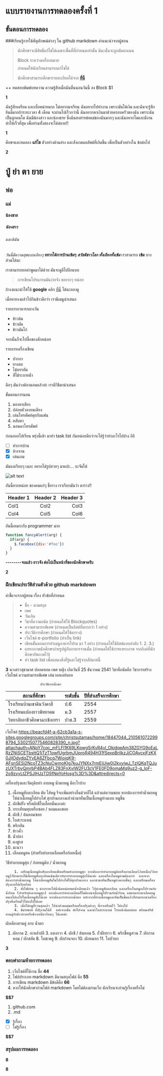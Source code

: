 # แบบรายงานการทดลองครั้งที่ 1

## ขั้นตอนการทดลอง

###เรียนรู้การใช้สัญลักษณ์ต่างๆ ใน github markdown
คำแนะนำจากผู้สอน
> นักศึกษาจะมีสิทธิ์แก้ไขได้เฉพาะพื้นที่ที่กำหนดเท่านั้น มิฉะนั้นจะถูกตัดคะแนน
> 
> Block ระหว่างเครื่องหมาย $$$$ กำหนดให้นักเรียนสามารถแก้ไขได้
> 
> นักศึกษาสามารถศึกษารายละเอียดได้จาก **[ที่นี่](https://ankworld.github.io/2017-10-3-How_to_Write_Github_Markdown.html)**

++ ทดสอบพิมพ์บทความ ความรู้สึกเมื่อฉันตื่นนอนวันนี้ ลง Block $1

**$$$$1**

ฉันรู้สึกเครียด และเบื่อหน่ายมาก ไม่อยากมาเรียน ฉันอยากไปทำงาน เพราะมันได้เงิน และฉันจะรู้สึกยินดีมากถ้าระยะเวลา 4 เดือน จะผ่านไปเร็วกว่านี้ ฉันอยากหาเงินมาช่วยครอบครัวของฉัน เพราะฉันเป็นลูกคนโต ฉันมีน้องสาว และน้องชาย ซึ่งฉันสงสารพ่อแม่ของฉันมากๆ และฉันอยากโตและมีงานทำให้เร็วที่สุด เพื่อท่านทั้งสองจะได้สบาย!!

**$$$$1**

ศึกษาและทดลอง **แก้ไข** ตัวอย่างด้านล่าง และสังเกตผลลัพธ์ที่เกิดขึ้น เพื่อเป็นตัวอย่างใน ข้อต่อไป

**$$$$2**

# ปู่ ย่า ตา ยาย
## พ่อ
### แม่
#### น้องชาย
##### น้องสาว
###### และดิฉัน

_วันนี้มีความสุขแบบเอียงๆ_
**อยากได้การบ้านเข้มๆ**
**_สวัสดีชาวโลก ทั้งเอียงทั้งเข้ม_**
เราสามารถ **เข้ม** บางส่วนได้นะ

เราสามารถยกคำพูดมาได้ด้วย มันจะดูดีไปอีกแบบ
> การเขียนโปรแกรมมันง่ายจัง ขอยากๆ หน่อย

ถ้างงแนะนำให้ใช้ **google** คลิก [ที่นี่](https://www.google.co.th) ได้นะลองดู

เมื่อหายงงแล้วไปกินข้าวดีกว่า เรามีเมนูนำเสนอ

รายการอาหารกลางวัน
- ข้าวต้ม
- ข้าวผัด
- ข้าวมันไก่

จากนั้นก็จะไปซื้อของสักหน่อย

รายการเครื่องเขียน
* ปากกา
* ยางลบ
* ไม้บรรทัด
* สีไม้ระบายน้ำ

ดึกๆ มันง่วงต้องนอนแล้วล่ะ เรามีวิธีมานำเสนอ

ขั้นตอนการนอน
1. มองหาเตียง
2. ปล่อยตัวลงบนเตียง
3. เล่นโทรศัพท์คุยกับแฟน
4. หลับตา 
5. นอนคาโทรศัพท์

ก่อนออกไปเรียน พรุ่งนี้เช้า มาทำ task list กันหน่อยดีกว่าจะได้รู้ว่าทำอะไรไปบ้าง อิอิ

- [ ] ทำการบ้าน
- [x] ล้างจาน
- [x] เล่นเกม

มันแลเรียบๆ เนอะ อยากได้รูปสวยๆ มาแปะ... อะจัดให้

![alt text](https://beacfd4f-a-62cb3a1a-s-sites.googlegroups.com/site/christsutamas/home/18447044_2105610722998794_5302150775460828390_n.jpg?attachauth=ANoY7cqc_mFLFl1K69LKpwgSrKvR4vl_OkjdqeAm38ZGYG9oEaLRzZNiSCETbsttQ1iTzT1owfUgrbmJUproR494H31fSexpBrilkzJjCOAvcxjFzKX0JjlOdydqZYvEA6ZFbcq7WioiqK9-AFsnSESi2NcoTZ3cNuCwmoKIg7kuJYNXx7rmEiUiw0i2kvyiwJ_TzIQKqTQJuzUXTrbvQmrbP4BAb4FLZ83FnXvIW2FU3cV1FE0FD9omaMq9uz2-g_IoF-2o9zyvLtZPSJlHJzTD5fNpYoHosg%3D%3D&attredirects=0)

อันนี้ยากหน่อย ของคนแก่ๆ ชื่อราง เราเรียกมันว่า ตาราง!!

| Header 1 | Header 2 | Header 3 |
|----------|:--------:|---------:|
|Col1      |   Col2   |   Col3   |
|Col4      |   Col5   |   Col6   |

อันนี้เหมาะกับ programmer มาก

```javascript
function fancyAlert(arg) {
  if(arg) {
    $.facebox({div:'#foo'})
  }
}
```

**--------จบแล้ว ยาวจัง ต่อไปเป็นหน้าที่ของนักศึกษาครับ**

**$$$$2**


### ฝึกเขียนประวัติส่วนตัวด้วย github markdown
คำชี้แจงจากผู้สอน เรื่อง หัวข้อที่กำหนด
> - ชื่อ - นามสกุล
> - เพศ 
> - วันเกิด 
> - วิชาที่ความถนัด (กำหนดให้ใช้ Blockquotes)
> - ความสามารถพิเศษ (กำหนดเป็นลิสต์ที่มากกว่า 1 อย่าง)
> - ประวัติการศึกษา (กำหนดให้ใช้ตาราง)
> - เว็บไซต์ e-portfolio (ทำเป็น link)
> - เขียนขั้นตอนการทำเมนูอาหารโปรด มา 1 อย่าง (กำหนดให้ใช้ลิสต์แบบลำดับ 1. 2. 3.)
> - แทรกภาพนักศึกษาถ่ายรูปคู่กับอาหารจานนั้น (กำหนดให้ใช้การแทรกภาพ จากลิงค์ที่นักศึกษาอัพภาพไว้)
> - ทำ task list เพื่อแสดงสิ่งที่รู้และไม่รู้จากสัปดาห์นี้

**$$$$3**
นางสาวสุธามาศ  ปลอดทอด
เพศ หญิง
เกิดวันที่ 25 ธันวาคม 2541
วิชาที่ถนัดคือ วิชาการสร้างเว็บไซต์
ความสามารถพิเศษ เล่นวอลเลย์บอล

                    ประวัติการศึกษา                  

|       สถานที่ศึกษา      | ระดับชั้น | ปีที่สำเสร็จการศึกษา |
|-----------------------|--------|-----------------|
|โรงเรียนบ้านเขาดินวังตาสี    |   ป.6  |       2554      |
|โรงเรียนแปลงยาวพิทยาคม   |   ม.3  |       2557      |
|วิทยาลัยอาชีวศึกษาฉะเชิงเทรา|  ปวช.3 |       2559      |

เว็บไซต์ https://beacfd4f-a-62cb3a1a-s-sites.googlegroups.com/site/christsutamas/home/18447044_2105610722998794_5302150775460828390_n.jpg?attachauth=ANoY7cqc_mFLFl1K69LKpwgSrKvR4vl_OkjdqeAm38ZGYG9oEaLRzZNiSCETbsttQ1iTzT1owfUgrbmJUproR494H31fSexpBrilkzJjCOAvcxjFzKX0JjlOdydqZYvEA6ZFbcq7WioiqK9-AFsnSESi2NcoTZ3cNuCwmoKIg7kuJYNXx7rmEiUiw0i2kvyiwJ_TzIQKqTQJuzUXTrbvQmrbP4BAb4FLZ83FnXvIW2FU3cV1FE0FD9omaMq9uz2-g_IoF-2o9zyvLtZPSJlHJzTD5fNpYoHosg%3D%3D&attredirects=0

เครื่องปรุงและวัตถุดิบทำ ลาบหมู น้ำตกหมู มีอะไรบ้าง

1. เนื้อหมูสับละเอียด ตับ ไส้หมู รึจะเพิ่มอย่างอื่นด้วยก็ได้ แล้วแต่ความชอบ หากต้องการทำน้ำตกหมู ให้นำเนื้อหมูไปย่างไฟ สุกปานกลางแล้วนำมาหั่นเป็นเนื้อหมูย่างแบบ หมูชิ้น
2. ผักชีฝรั่ง หรือผักชีใบเลื่อยนั่นเองค่ะ
3. กระเทียมทุบหรือซอย / หอมแดงซอย
4. ผักชี / ต้นหอมซอย
5. ใบสะระแหน่
6. พริกป่น
7. ข้าวคั่ว
8. น้ำปลา
9. ผงชูรส
10. มะนาว
11. เลือดหมูสด (สำหรับทำลาบเลือดหรือก้อยเนื้อ)

วิธีทำลาบหมูสุก / ก้อยหมูดิบ / น้ำตกหมู

        1. เตรียมเนื้อหมูดิบสับละเอียดเพื่อเตรียมทำลาบหมูสุก หากต้องการทำลาบหมูดิบหรือลาบเลือด(ก้อยเนื้อ/ก้อยหมู)ก็สามารถใช้เนื้อหมูสับละเอียดเช่นเดียวกับการทำลาบหมูสุกได้นะค่ะ และเครื่องในหมูตามต้องการ  และหากต้องการทำน้ำตกหมู ให้นำเนื้อหมูสันในไปย่างไฟให้สุกปานกลาง และนำมาหั่นเป็นหมูย่างแบบชิ้นๆ และเตรียมเครื่องปรุงลาบให้เรียบร้อย
        2. ตั้งไฟอ่อน ๆ นำกระทะใส่น้ำนิดหน่อยพอน้ำเดือดแล้ว ให้นำหมูสับละเอียด และเครื่องในหมูลงไปรวนกับน้ำร้อน (สำหรับทำลาบหมูสุก) หากต้องการทำลาบเลือดก็ไม่ต้องนำเนื้อหมูไปรวนกับน้ำร้อน แต่สามารถนำเลือดหมูสดเทใส่ลงไปในเนื้อหมูสับได้เลย หากต้องการทำลาบน้ำตก หลังจากที่ย่างเนื้อหมูและหั่นเป็นชิ้นแล้วก็สามารถนำเครื่องปรุงที่เตรียมไว้ใส่ลงไปได้เลย
        3. เมื่อได้หมูที่รวนสุกแล้ว ให้นำส่วนผสมหรือเครื่องปรุงต่างๆ ที่เราเตรียมไว้ ใส่ลงไป
        4. ชิมรสชาติ ที่ปรุงจนได้ที่  หลังจากนั้น ตักใส่จาน และนำใบสะระแหน่ โรยหน้านิดหน่อย พร้อมเสริฟ ทานคู่กับข้าวสวยหรือข้าวเหนียวร้อนๆ ได้เลยค่ะ

ผักเคียงทานคู่ ลาบ น้ำตก

1. ผักกาด 2. กะหล่ำปลี 3. แตงกวา 4. ผักชี / ต้นหอม 5. ถั่วฝักยาว 6. พริกขี้หนูสวน 7. ผักกาดหอม / ผักสลัด 8. ใบชะพลู 9. ผักก้านจอง 10. ผักหนอก 11. ใบบัวบก

**$$$$3**

### ตอบคำถามท้ายการทดลอง

1. เว็บไซต์ที่ใช้งาน ชื่อ **$4    4$**
2. ไฟล์ประเภท markdown มีนามสกุลไฟล์ คือ **$5   5$**
3. การเขียน markdown มีข้อดีคือ **$6   6$** 
4. หากให้นักศึกษาอ่านไฟล์ markdown โดยไม่ต้องผ่านเว็บ นักเรียนจะอ่านรู้เรื่องหรือไม่ 

**$$7** 
1. github.com
2. .md
- [x] รู้เรื่อง  
- [ ] ไม่รู้เรื่อง

**$$7** 

### สรุปผลการทดลอง

**$$$$8**


**$$$$8**
